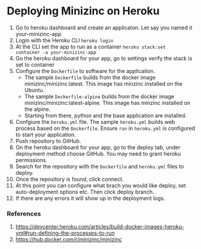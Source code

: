 # Deploying Minizinc on Heroku

1. Go to heroku dashboard and create an applicaton. Let say you named it your-minizinc-app
2. Login with the Heroku CLI <code>heroku login</code>
3. At the CLI set the app to run as a container <code>heroku stack:set container -a your-minizinc-app</code>
4. Go the heroku dashboard for your app, go to settings verify the stack is set to container
5. Configure the <code>Dockerfile</code> to software for the applicaiton. 
    * The sample <code>Dockerfile</code> builds from the docker image minizinc/minizinc:latest. This image has minzinc installed on the Ubuntu.
    * The sample <code>Dockerfile-alpine</code> builds from the docker image minizinc/minizinc:latest-alpine. This image has minzinc installed on the alpine. 
    * Starting from there, python and the base application are installed.
6. Confgiure the <code>heroku.yml</code> file. The sample <code>heroku.yml</code> builds web process based on the <code>Dockerfile</code>. Ensure <code>run</code> in <code>heroku.yml</code> is configured to start your application. 
7. Push repository to GitHub.
8. On the heroku dashboard for your app, go to the deploy tab, under deployment method choose GitHub. You may need to grant heroku permissions. 
9. Search for the repository with the  <code>Dockerfile</code> and <code>heroku.yml</code> files to deploy. 
10. Once the repository is found, click connect.
11. At this point you can configure what brach you would like deploy, set auto-deployment options etc. Then click deploy branch.
12. If there are any errors it will show up in the deployment logs.




### References

1. https://devcenter.heroku.com/articles/build-docker-images-heroku-yml#run-defining-the-processes-to-run
2. https://hub.docker.com/r/minizinc/minizinc

